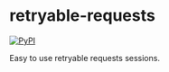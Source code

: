 # retryable-requests
[![PyPI](https://img.shields.io/pypi/v/retryable-requests)](https://pypi.org/project/retryable-requests/)

Easy to use retryable requests sessions.

